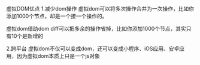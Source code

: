 虚拟DOM优点
1.减少dom操作
虚拟dom可以将多次操作合并为一次操作，比如你添加1000个节点，却是一个接一个操作的。

虚拟dom借助dom diff可以把多余的操作省掉，比如你添加1000个节点，其实只有10个是新增的

2.跨平台
虚拟dom不仅可以变成dom，还可以变成小程序、iOS应用、安卓应用，因为虚拟dom本质上只是一个js对象
